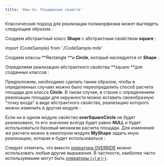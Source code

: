 ```yaml
---
title: 'How-to: Расширение свойств'
---
```


Классический подход для реализации полиморфизма может выглядеть следующим образом :

Создаем абстрактный класс **Shape** с абстрактным свойством **square** :

import {CodeSample} from './CodeSample.mdx'

<CodeSample url="https://ru-documentation.lsfusion.org/sample?file=UseCasePropertyShape&block=shape"/>

Создаем классы **Rectangle **и **Circle**, который наследуется от **Shape** :

<CodeSample url="https://ru-documentation.lsfusion.org/sample?file=UseCasePropertyShape&block=concrete"/>

Определяем реализацию абстрактного свойства **square **для созданных классов :

<CodeSample url="https://ru-documentation.lsfusion.org/sample?file=UseCasePropertyShape&block=extendsimple"/>

Предположим, необходимо сделать таким образом, чтобы в определенных случаях можно было переопределить способ расчета площади для класса **Circle**. В таком случае, в строке с определением реализации площади для окружности можно вставить своеобразную "точку входа" в виде абстрактного свойства, реализацию которого можно изменить в другом модуле :

<CodeSample url="https://ru-documentation.lsfusion.org/sample?file=UseCasePropertyShape&block=extendover"/>

Если ни в одном модуле свойство **overSquareCircle** не будет реализовано, то его значение всегда будет равно **NULL** и будет использоваться базовый механизм расчета площади. Для изменения же расчета можно в некотором модуле **MyShape** задать иную реализацию, которая и будет использоваться :

<CodeSample url="https://ru-documentation.lsfusion.org/sample?file=UseCasePropertyMyShape"/>

Следует отметить, что вместо [оператора OVERRIDE](Оператор_OVERRIDE.md) можно использовать любые другие выражения. В частности, наиболее часто используемыми могут быть [операторы (+) и (-)](Арифметические_операторы_+_-_....md).
